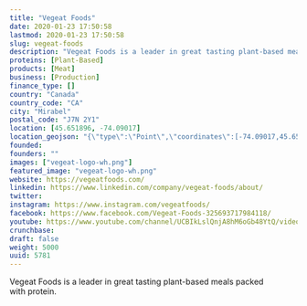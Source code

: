 ```yaml
---
title: "Vegeat Foods"
date: 2020-01-23 17:50:58
lastmod: 2020-01-23 17:50:58
slug: vegeat-foods
description: "Vegeat Foods is a leader in great tasting plant-based meals packed with protein."
proteins: [Plant-Based]
products: [Meat]
business: [Production]
finance_type: []
country: "Canada"
country_code: "CA"
city: "Mirabel"
postal_code: "J7N 2Y1"
location: [45.651896, -74.09017]
location_geojson: "{\"type\":\"Point\",\"coordinates\":[-74.09017,45.651896]}"
founded: 
founders: ""
images: ["vegeat-logo-wh.png"]
featured_image: "vegeat-logo-wh.png"
website: https://vegeatfoods.com/
linkedin: https://www.linkedin.com/company/vegeat-foods/about/
twitter: 
instagram: https://www.instagram.com/vegeatfoods/
facebook: https://www.facebook.com/Vegeat-Foods-325693717984118/
youtube: https://www.youtube.com/channel/UCBIkLslQnjA8hM6oGb48YtQ/videos?view_as=subscriber
crunchbase: 
draft: false
weight: 5000
uuid: 5781
---
```

Vegeat Foods is a leader in great tasting plant-based meals packed with protein.
